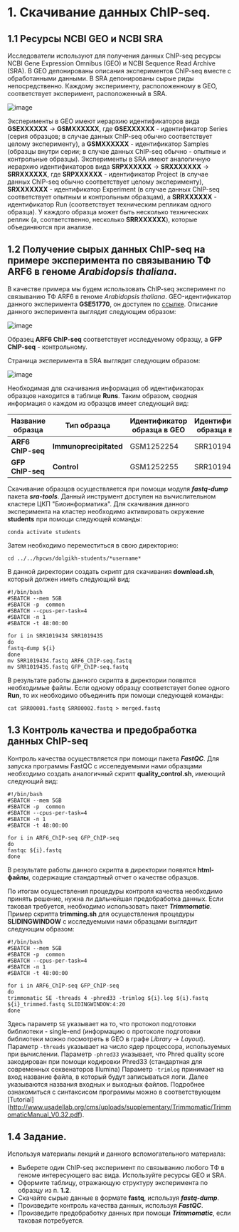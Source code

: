 # 1. Скачивание данных ChIP-seq.

## 1.1 Ресурсы NCBI GEO и NCBI SRA

Исследователи используют для получения данных ChIP-seq ресурсы NCBI Gene Expression Omnibus (GEO) и NCBI Sequence Read Archive (SRA). В GEO депонированы описания экспериментов ChIP-seq вместе с обработанными данными. В SRA депонированы сырые риды непосредственно. Каждому эксперименту, расположенному в GEO, соответствует эксперимент, расположенный в SRA. 

![image](https://user-images.githubusercontent.com/83860672/165027139-2438de62-a2bc-47c2-a24d-563ebfbec4e2.png)


Эксперименты в GEO имеют иерархию идентификаторов вида **GSEXXXXXX** → **GSMXXXXXX**, где **GSEXXXXXX** - идентификатор Series (серия образцов; в случае данных ChIP-seq обычно соответствует целому эксперименту), а **GSMXXXXXX** - идентификатор Samples (образцы внутри серии; в случае данных ChIP-seq обычно - опытные и контрольные образцы). Эксперименты в SRA имеют аналогичную иерархию идентификаторов вида **SRPXXXXXX** → **SRXXXXXXX** → **SRRXXXXXX**, где **SRPXXXXXX** - идентификатор Project (в случае данных ChIP-seq обычно соответствует целому эксперименту), **SRXXXXXXX** - идентификатор Experiment (в случае данных ChIP-seq соответствует опытным и контрольным образцам), а **SRRXXXXXX** - идентификатор Run (соответствует техническим репликам одного образца). У каждого образца может быть несколько технических реплик (а, соответственно, несколько **SRRXXXXXX**), которые объединяются при анализе.

## 1.2 Получение сырых данных ChIP-seq на примере эксперимента по связыванию ТФ ARF6 в геноме *Arabidopsis thaliana*.

В качестве примера мы будем использовать ChIP-seq эксперимент по связыванию ТФ ARF6 в геноме *Arabidopsis thaliana*. GEO-идентификатор данного эксперимента **GSE51770**, он доступен по [ссылке](https://www.ncbi.nlm.nih.gov/geo/query/acc.cgi?acc=GSE51770). Описание данного эксперимента выглядит следующим образом:

![image](https://user-images.githubusercontent.com/83860672/165031288-ff785117-b379-41e8-823c-de245c75a5d6.png)

Образец **ARF6 ChIP-seq** соответствует исследуемому образцу, а **GFP ChIP-seq** - контрольному.

Страница эксперимента в SRA выглядит следующим образом:

![image](https://user-images.githubusercontent.com/83860672/165033263-dc202304-6388-40c4-92fd-815d6e3c717a.png)

Необходимая для скачивания информация об идентификаторах образцов находится в таблице **Runs**. Таким образом, сводная информация о каждом из образцов имеет следующий вид:

|Название образца|Тип образца|Идентификатор образца в GEO|Идентификатор образца в SRA|
|---|---|---|---|
|**ARF6 ChIP-seq**|**Immunoprecipitated**|GSM1252254|SRR1019434|
|**GFP ChIP-seq**|**Control**|GSM1252255|SRR1019435|

Скачивание образцов осуществляется при помощи модуля **_fastq-dump_** пакета **_sra-tools_**. Данный инструмент доступен на вычислительном кластере ЦКП "Биоинформатика". Для скачивания данного эксперимента на кластер необходимо активировать окружение **students** при помощи следующей команды:

`conda activate students`

Затем необходимо переместиться в свою директорию:

`cd ../../hpcws/dolgikh-students/*username*`

В данной директории создать скрипт для скачивания **download.sh**, который должен иметь следующий вид:

```shell
#!/bin/bash
#SBATCH --mem 5GB
#SBATCH -p  common
#SBATCH --cpus-per-task=4
#SBATCH -n 1
#SBATCH -t 48:00:00

for i in SRR1019434 SRR1019435
do
fastq-dump ${i}
done
mv SRR1019434.fastq ARF6_ChIP-seq.fastq
mv SRR1019435.fastq GFP_ChIP-seq.fastq
```

В результате работы данного скрипта в директории появятся необходимые файлы. Если одному образцу соответствует более одного **Run**, то их необходимо объединить при помощи следующей команды:

`cat SRR00001.fastq SRR00002.fastq > merged.fastq`

## 1.3 Контроль качества и предобработка данных ChIP-seq

Контроль качества осуществляется при помощи пакета **_FastQC_**. Для запуска программы FastQC с исселедуемыми нами образцами необходимо создать аналогичный скрипт **quality_control.sh**, имеющий следующий вид:

```shell
#!/bin/bash
#SBATCH --mem 5GB
#SBATCH -p  common
#SBATCH --cpus-per-task=4
#SBATCH -n 1
#SBATCH -t 48:00:00

for i in ARF6_ChIP-seq GFP_ChIP-seq
do
fastqc ${i}.fastq
done
```

В результате работы данного скрипта в директории появятся **html-файлы**, содержащие стандартный отчет о качестве образцов.

По итогам осуществления процедуры контроля качества необходимо принять решение, нужна ли дальнейшая предобработка данных. Если таковая требуется, необходимо использовать пакет **_Trimmomatic_**. Пример скрипта **trimming.sh** для осуществления процедуры **SLIDINGWINDOW** с исследуемыми нами образцами выглядит следующим образом:

```shell
#!/bin/bash
#SBATCH --mem 5GB
#SBATCH -p  common
#SBATCH --cpus-per-task=4
#SBATCH -n 1
#SBATCH -t 48:00:00

for i in ARF6_ChIP-seq GFP_ChIP-seq
do
trimmomatic SE -threads 4 -phred33 -trimlog ${i}.log ${i}.fastq ${i}_trimmed.fastq SLIDINGWINDOW:4:20 
done
```
Здесь параметр `SE` указывает на то, что протокол подготовки библиотеки - single-end (информацию о протоколе подготовки библиотеки можно посмотреть в GEO в графе *Library* → *Layout*). Параметр `-threads` указывает на число ядер процессора, используемых при вычислении. Параметр `-phred33` указывает, что Phred quality score закодирован при помощи кодировки Phred33 (стандартная для современных секвенаторов Illumina) Параметр `-trimlog` принимает на вход название файла, в который будут записываться логи. Далее указываются названия входных и выходных файлов. Подробнее ознакомиться с синтаксисом программы можно в соответствующем [Tutorial] (http://www.usadellab.org/cms/uploads/supplementary/Trimmomatic/TrimmomaticManual_V0.32.pdf).

## 1.4 Задание.

Используя материалы лекций и данного вспомогательного материала:

- Выберете один ChIP-seq эксперимент по связыванию любого ТФ в геноме интересующего вас вида. Используйте ресурсы GEO и SRA.
- Оформите таблицу, отражающую структуру эксперимента по образцу из п. **1.2**.
- Скачайте сырые данные в формате **fastq**, используя **_fastq-dump_**.
- Произведите контроль качества данных, используя **_FastQC_**.
- Произведите предобработку данных при помощи **_Trimmomatic_**, если таковая потребуется.
 
